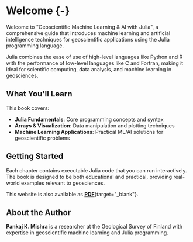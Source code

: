 # Welcome {-}

Welcome to "Geoscientific Machine Learning & AI with Julia", a comprehensive guide that introduces machine learning and artificial intelligence techniques for geoscientific applications using the Julia programming language.

Julia combines the ease of use of high-level languages like Python and R with the performance of low-level languages like C and Fortran, making it ideal for scientific computing, data analysis, and machine learning in geosciences.

## What You'll Learn

This book covers:
- **Julia Fundamentals**: Core programming concepts and syntax
- **Arrays & Visualization**: Data manipulation and plotting techniques
- **Machine Learning Applications**: Practical ML/AI solutions for geoscientific problems

## Getting Started

Each chapter contains executable Julia code that you can run interactively. The book is designed to be both educational and practical, providing real-world examples relevant to geosciences.

This website is also available as [**PDF**](/geosciml.pdf){target="_blank"}.

## About the Author

**Pankaj K. Mishra** is a researcher at the Geological Survey of Finland with expertise in geoscientific machine learning and Julia programming.
